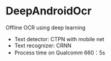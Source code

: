 # DeepAndroidOcr
Offline OCR using deep learning

- Text detector: CTPN with mobile net
- Text recognizer: CRNN
- Process time on Qualcomm 660：5s
